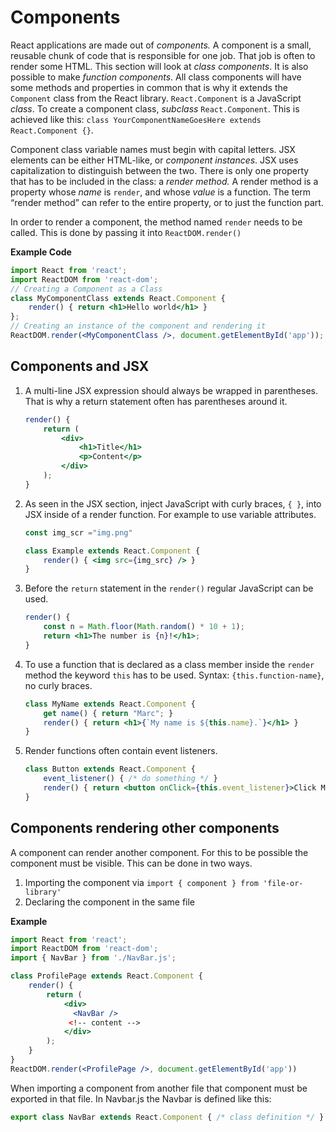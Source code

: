 # Components

React applications are made out of *components.* A component is a small, reusable chunk of code that is responsible for one job. That job is often to render some HTML. This section will look at *class components*. It is also possible to make *function components*.  All class components will have some methods and properties in common that is why it extends the `Component` class from the React library. `React.Component` is a JavaScript *class*. To create a component class, *subclass* `React.Component`. This is achieved like this: `class YourComponentNameGoesHere extends React.Component {}`.

Component class variable names must begin with capital letters. JSX elements can be either HTML-like, or *component instances*. JSX uses capitalization to distinguish between the two. There is only one property that has to be included in the class: a *render method.* A render method is a property whose *name* is `render`, and whose *value* is a function. The term “render method” can refer to the entire property, or to just the function part.

In order to render a component, the method named `render` needs to be called. This is done by passing it into `ReactDOM.render()`

**Example Code**

```jsx
import React from 'react';
import ReactDOM from 'react-dom';
// Creating a Component as a Class
class MyComponentClass extends React.Component {
    render() { return <h1>Hello world</h1> }
};
// Creating an instance of the component and rendering it
ReactDOM.render(<MyComponentClass />, document.getElementById('app'));
```

## Components and JSX

1. A multi-line JSX expression should always be wrapped in parentheses. That is why  a return statement often has parentheses around it.

   ```jsx
   render() {
       return (
           <div>
               <h1>Title</h1>
               <p>Content</p>
           </div>
       );
   }
   ```

   

2. As seen in the JSX section, inject JavaScript with curly braces, `{ }`, into JSX inside of a render function. For example to use variable attributes.

   ```jsx
   const img_scr ="img.png"
   
   class Example extends React.Component {
       render() { <img src={img_src} /> }
   }
   ```

   

3. Before the `return` statement in the `render()` regular JavaScript can be used.

   ```jsx
   render() {
       const n = Math.floor(Math.random() * 10 + 1);
       return <h1>The number is {n}!</h1>; 
   }
   ```

   

4. To use a function that is declared as a class member inside the `render` method the keyword `this` has to be used. Syntax: `{this.function-name}`, no curly braces.

   ```jsx
   class MyName extends React.Component {
       get name() { return "Marc"; }
       render() { return <h1>{`My name is ${this.name}.`}</h1> }
   }
   ```

   

5. Render functions often contain event listeners.

   ```jsx
   class Button extends React.Component {
       event_listener() { /* do something */ }
       render() { return <button onClick={this.event_listener}>Click Me!</button>;}
   }
   ```

   

## Components rendering other components

A component can render another component. For this to be possible the component must be visible. This can be done in two ways.

1. Importing the component via `import { component } from 'file-or-library'`
2. Declaring the component in the same file

**Example**

```jsx
import React from 'react';
import ReactDOM from 'react-dom';
import { NavBar } from './NavBar.js';

class ProfilePage extends React.Component {
    render() {
        return (
            <div>
              <NavBar />
		     <!-- content -->
            </div>
        );
    }
}
ReactDOM.render(<ProfilePage />, document.getElementById('app'))
```

When importing a component from another file that component must be exported in that file. In Navbar.js the Navbar is defined like this:

```jsx
export class NavBar extends React.Component { /* class definition */ }
```

